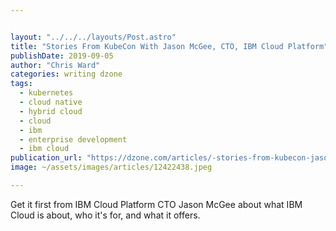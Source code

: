 ```yaml
---


layout: "../../../layouts/Post.astro"
title: "Stories From KubeCon With Jason McGee, CTO, IBM Cloud Platform"
publishDate: 2019-09-05
author: "Chris Ward"
categories: writing dzone
tags: 
  - kubernetes
  - cloud native
  - hybrid cloud
  - cloud
  - ibm
  - enterprise development
  - ibm cloud
publication_url: "https://dzone.com/articles/-stories-from-kubecon-jason-mcgee-cto-ibm-cloud-pl"
image: ~/assets/images/articles/12422438.jpeg

---
```

Get it first from IBM Cloud Platform CTO Jason McGee about what IBM Cloud is about, who it's for, and what it offers.

